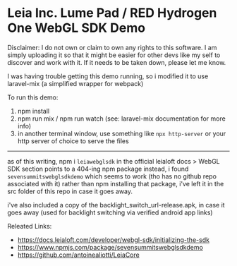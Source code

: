 # Leia Inc. Lume Pad / RED Hydrogen One WebGL SDK Demo

Disclaimer: I do not own or claim to own any rights to this software. I am simply uploading it so that it might be easier for other devs like my self to discover and work with it.
If it needs to be taken down, please let me know.

I was having trouble getting this demo running, so i modified it to use laravel-mix (a simplified wrapper for webpack)

To run this demo:
1. npm install
1. npm run mix / npm run watch (see: laravel-mix documentation for more info)
1. in another terminal window, use something like `npx http-server` or your http server of choice to serve the files

---

as of this writing, npm i `leiawebglsdk` in the official leialoft docs > WebGL SDK section points to a 404-ing npm package
instead, i found `sevensummitswebglsdkdemo` which seems to work (tho has no github repo associated with it)
rather than npm installing that package, i've left it in the src folder of this repo in case it goes away.

i've also included a copy of the backlight_switch_url-release.apk, in case it goes away (used for backlight switching via verified android app links)

Releated Links:
- https://docs.leialoft.com/developer/webgl-sdk/initializing-the-sdk
- https://www.npmjs.com/package/sevensummitswebglsdkdemo
- https://github.com/antoinealiotti/LeiaCore